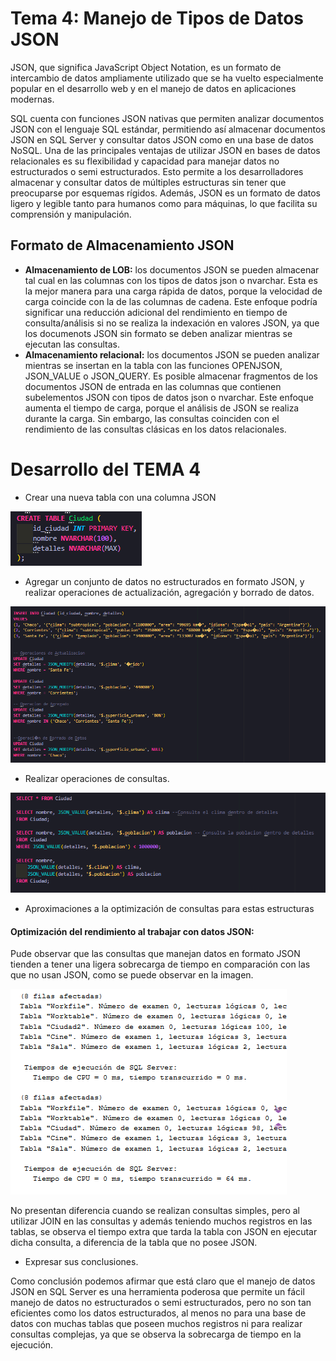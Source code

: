 # Tema 4: Manejo de Tipos de Datos JSON

JSON, que significa JavaScript Object Notation, es un formato de intercambio de datos ampliamente utilizado que se ha vuelto especialmente popular en el desarrollo web y en el manejo de datos en aplicaciones modernas.

SQL cuenta con funciones JSON nativas que permiten analizar documentos JSON con el lenguaje SQL estándar, permitiendo así almacenar documentos JSON en SQL Server y consultar datos JSON como en una base de datos NoSQL.
Una de las principales ventajas de utilizar JSON en bases de datos relacionales es su flexibilidad y capacidad para manejar datos no estructurados o semi estructurados. Esto permite a los desarrolladores almacenar y consultar datos de múltiples estructuras sin tener que preocuparse por esquemas rígidos. Además, JSON es un formato de datos ligero y legible tanto para humanos como para máquinas, lo que facilita su comprensión y manipulación.

## Formato de Almacenamiento JSON
- **Almacenamiento de LOB:** los documentos JSON se pueden almacenar tal cual en las columnas con los tipos de datos json o nvarchar. Esta es la mejor manera para una carga rápida de datos, porque la velocidad de carga coincide con la de las columnas de cadena. Este enfoque podría significar una reducción adicional del rendimiento en tiempo de consulta/análisis si no se realiza la indexación en valores JSON, ya que los documenots JSON sin formato se deben analizar mientras se ejecutan las consultas.
- **Almacenamiento relacional:** los documentos JSON se pueden analizar mientras se insertan en la tabla con las funciones OPENJSON, JSON_VALUE o JSON_QUERY. Es posible almacenar fragmentos de los documentos JSON de entrada en las columnas que contienen subelementos JSON con tipos de datos json o nvarchar. Este enfoque aumenta el tiempo de carga, porque el análisis de JSON se realiza durante la carga. Sin embargo, las consultas coinciden con el rendimiento de las consultas clásicas en los datos relacionales.


# Desarrollo del TEMA 4
- Crear una nueva tabla con una columna JSON

![tabla_JSON](/script/tema04_manejo_de_tipos_de_datos_JSON/tema04_img/tabla_JSON.png) 

- Agregar un conjunto de datos no estructurados en formato JSON, y realizar operaciones de actualización, agregación y borrado de datos.

![datos_JSON](/script/tema04_manejo_de_tipos_de_datos_JSON/tema04_img/datos_JSON.png) 


- Realizar operaciones de consultas.
  
![consultas_JSON](/script/tema04_manejo_de_tipos_de_datos_JSON/tema04_img/consultas_JSON.png) 


- Aproximaciones a la optimización de consultas para estas estructuras

#### Optimización del rendimiento al trabajar con datos JSON:

Pude observar que las consultas que manejan datos en formato JSON tienden a tener una ligera sobrecarga de tiempo en comparación con las que no usan JSON, como se puede observar en la imagen. 

![optimizacion_JSON](/script/tema04_manejo_de_tipos_de_datos_JSON/tema04_img/optimizacion_JSON.png) 

No presentan diferencia cuando se realizan consultas simples, pero al utilizar JOIN en las consultas y además teniendo muchos registros en las tablas, se observa el tiempo extra que tarda
la tabla con JSON en ejecutar dicha consulta, a diferencia de la tabla que no posee JSON.

- Expresar sus conclusiones.

Como conclusión podemos afirmar que está claro que el manejo de datos JSON en SQL Server es una herramienta poderosa que permite un fácil manejo de datos no estructurados o semi estructurados, pero no son tan eficientes como los datos estructurados, al menos no para una base de datos con muchas tablas que poseen muchos registros ni para realizar consultas complejas, ya que se observa la sobrecarga de tiempo en la ejecución.


